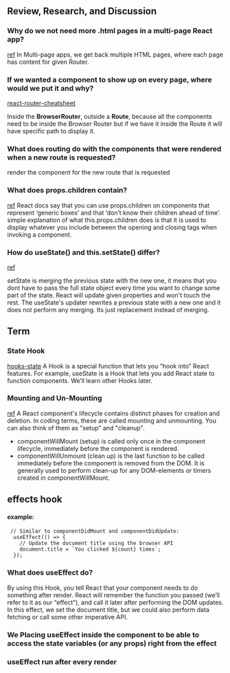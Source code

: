 ## Review, Research, and Discussion


### Why do we not need more .html pages in a multi-page React app?
[ref](https://morioh.com/p/1e31a980e5a6)
In Multi-page apps, we get back multiple HTML pages, where each page has content for given Router.

### If we wanted a component to show up on every page, where would we put it and why?
[react-router-cheatsheet](https://www.freecodecamp.org/news/react-router-cheatsheet/)


Inside the **BrowserRouter**, outside a **Route**, because all the components need to be inside the Browser Router but if we have it inside the Route it will have specific path to display it.


### What does routing do with the components that were rendered when a new route is requested?
render the component for the new route that is requested 


### What does props.children contain?
[ref](https://codeburst.io/a-quick-intro-to-reacts-props-children-cb3d2fce4891) React docs say that you can use props.children on components that represent ‘generic boxes’ and that ‘don’t know their children ahead of time’.
simple explanation of what this.props.children does is that it is used to display whatever you include between the opening and closing tags when invoking a component.


### How do useState() and this.setState() differ?
[ref](https://www.reddit.com/r/reactjs/comments/b46fv0/the_difference_between_setstate_and_usestate/)

setState is merging the previous state with the new one, it means that you dont have to pass the full state object every time you want to change some part of the state. React will update given properties and won't touch the rest. The useState's updater rewrites a previous state with a new one and it does not perform any merging. Its just replacement instead of merging.



## Term


### State Hook
[hooks-state](https://reactjs.org/docs/hooks-state.html)
A Hook is a special function that lets you “hook into” React features. For example, useState is a Hook that lets you add React state to function components. We’ll learn other Hooks later.



### Mounting and Un-Mounting
[ref](https://learn.co/lessons/react-component-mounting-and-unmounting)
A React component's lifecycle contains distinct phases for creation and deletion. In coding terms, these are called mounting and unmounting. You can also think of them as "setup" and "cleanup".
- componentWillMount (setup) is called only once in the component lifecycle, immediately before the component is rendered.
- componentWillUnmount (clean up) is the last function to be called immediately before the component is removed from the DOM. It is generally used to perform clean-up for any DOM-elements or timers created in componentWillMount.


## effects hook

#### example:
```
 // Similar to componentDidMount and componentDidUpdate:
  useEffect(() => {
    // Update the document title using the browser API
    document.title = `You clicked ${count} times`;
  });

```

### What does useEffect do?
 By using this Hook, you tell React that your component needs to do something after render. React will remember the function you passed (we’ll refer to it as our “effect”), and call it later after performing the DOM updates. In this effect, we set the document title, but we could also perform data fetching or call some other imperative API.


### We Placing useEffect inside the component to be able to access the  state variables (or any props) right from the effect


### useEffect run after every render